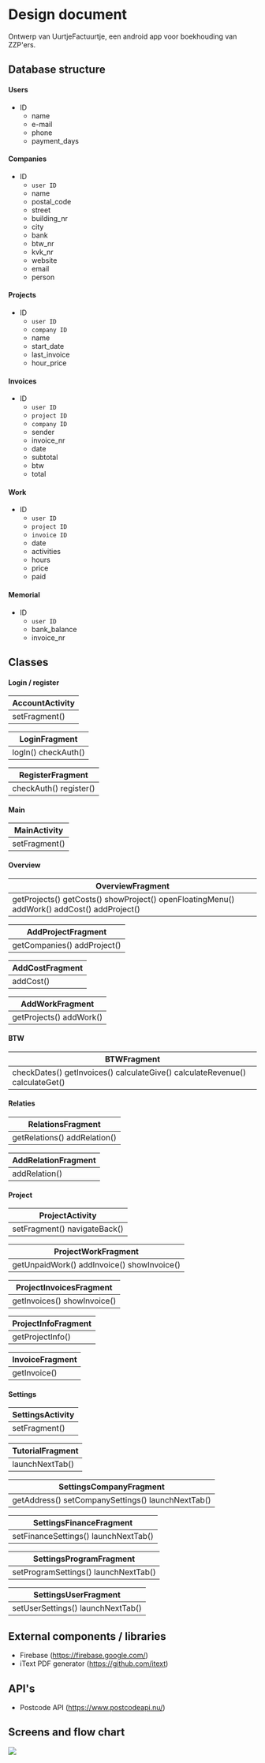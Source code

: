 # Design document
Ontwerp van UurtjeFactuurtje, een android app voor boekhouding van ZZP'ers.

## Database structure

#### Users
* ID
  * name
  * e-mail
  * phone
  * payment_days

#### Companies
* ID
  * `user ID`
  * name
  * postal_code
  * street
  * building_nr
  * city
  * bank
  * btw_nr
  * kvk_nr
  * website
  * email
  * person

#### Projects
* ID
  * `user ID`
  * `company ID`
  * name
  * start_date
  * last_invoice
  * hour_price

#### Invoices
* ID
  * `user ID`
  * `project ID`
  * `company ID`
  * sender
  * invoice_nr
  * date
  * subtotal
  * btw
  * total

#### Work
* ID
  * `user ID`
  * `project ID`
  * `invoice ID`
  * date
  * activities
  * hours
  * price
  * paid

#### Memorial
* ID
  * `user ID`
  * bank_balance
  * invoice_nr

## Classes

#### Login / register
| AccountActivity |
| ---- |
| setFragment() |

| LoginFragment |
| ---- |
| logIn() checkAuth() |

| RegisterFragment |
| ---- |
| checkAuth() register() |

#### Main
| MainActivity |
| ---- |
| setFragment() |

#### Overview
| OverviewFragment |
| ---- |
| getProjects() getCosts() showProject() openFloatingMenu() addWork() addCost() addProject() |

| AddProjectFragment |
| ---- |
| getCompanies() addProject() |

| AddCostFragment |
| ---- |
| addCost() |

| AddWorkFragment |
| ---- |
| getProjects() addWork() |

#### BTW
| BTWFragment |
| ---- |
| checkDates() getInvoices() calculateGive() calculateRevenue() calculateGet() |

#### Relaties
| RelationsFragment |
| ---- |
| getRelations() addRelation() |

| AddRelationFragment |
| ---- |
| addRelation() |

#### Project
| ProjectActivity |
| ---- |
| setFragment() navigateBack() |

| ProjectWorkFragment |
| ---- |
| getUnpaidWork() addInvoice() showInvoice() |

| ProjectInvoicesFragment |
| ---- |
| getInvoices() showInvoice() |

| ProjectInfoFragment |
| ---- |
| getProjectInfo() |

| InvoiceFragment |
| ---- |
| getInvoice() |

#### Settings
| SettingsActivity |
| ---- |
| setFragment() |

| TutorialFragment |
| ---- |
| launchNextTab() |

| SettingsCompanyFragment |
| ---- |
| getAddress() setCompanySettings() launchNextTab() |

| SettingsFinanceFragment |
| ---- |
| setFinanceSettings() launchNextTab() |

| SettingsProgramFragment |
| ---- |
| setProgramSettings() launchNextTab() |

| SettingsUserFragment |
| ---- |
| setUserSettings() launchNextTab() |

## External components / libraries
* Firebase (https://firebase.google.com/)
* iText PDF generator (https://github.com/itext)

## API's
* Postcode API (https://www.postcodeapi.nu/)

## Screens and flow chart
![](doc/flowchart-1.0.jpg)